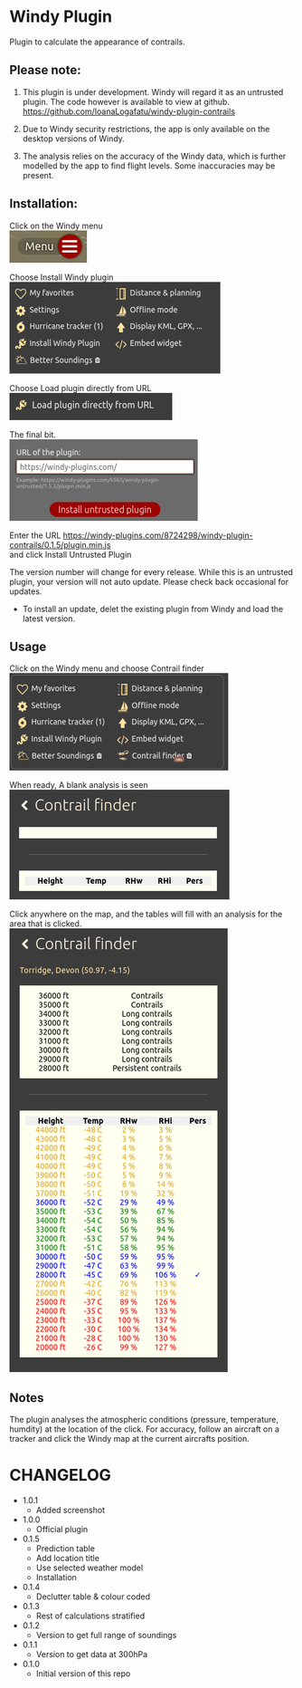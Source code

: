 # Windy Plugin

Plugin to calculate the appearance of contrails.

## Please note: 
1. This plugin is under development. Windy will regard it as an untrusted plugin. The code however is available to view at github.
https://github.com/IoanaLogafatu/windy-plugin-contrails

2. Due to Windy security restrictions, the app is only available on the desktop versions of Windy.

3. The analysis relies on the accuracy of the Windy data, which is further modelled by the app to find flight levels. Some inaccuracies may be present. 

## Installation:

Click on the Windy menu  
![Menu burger icon](./installation/Menu-burger.png)  

Choose Install Windy plugin  
![Windy menu](./installation//installwindypluginmenu.png)  

Choose Load plugin directly from URL  
![Load from URL](./installation/loadfromurl.png)  

The final bit.  
![Install plugin](./installation/installplugin.png)  

Enter the URL
https://windy-plugins.com/8724298/windy-plugin-contrails/0.1.5/plugin.min.js  
and click Install Untrusted Plugin

The version number will change for every release. While this is an untrusted plugin, your version will not auto update. Please check back occasional for updates.

* To install an update, delet the existing plugin from Windy and load the latest version.

## Usage 

Click on the Windy menu and choose Contrail finder  
![plugin menu with COntrail finder](./installation//revisedMenu.png)  

When ready, A blank analysis is seen  
![Blank analysis](./installation/BlankForm.png)  

Click anywhere on the map, and the tables will fill with an analysis for the area that is clicked.  
![Complete analysis](./installation/Output.png)  

## Notes

The plugin analyses the atmospheric conditions (pressure, temperature, humdity) at the location of the click. For accuracy, follow an aircraft on a tracker and click the Windy map at the current aircrafts position. 


# CHANGELOG

-   1.0.1
    -   Added screenshot 
-   1.0.0
    -   Official plugin 
-   0.1.5
    -   Prediction table
    -   Add location title
    -   Use selected weather model  
    -   Installation
-   0.1.4
    -   Declutter table & colour coded
-   0.1.3
    -   Rest of calculations stratified
-   0.1.2
    -   Version to get full range of soundings
-   0.1.1
    -   Version to get data at 300hPa
-   0.1.0
    -   Initial version of this repo

